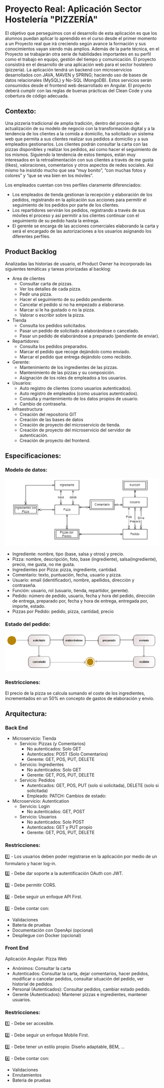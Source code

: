 # Proyecto Real: Aplicación Sector Hostelería "PIZZERÍA"
El objetivo que perseguimos con el desarrollo de esta aplicación es que los alumnos puedan aplicar lo aprendido en el curso desde el primer momento a un Proyecto real que irá creciendo según avance la formación y sus conocimientos vayan siendo más amplios. Además de la parte técnica, en el Proyecto se trabajarán otra serie de habilidades importantes en su perfil como el trabajo en equipo, gestión del tiempo y comunicación.
El proyecto consistirá en el desarrollo de una aplicación web para el sector hostelero (pizzería). La aplicación tendrá un backend con microservicios desarrollados con JAVA, MAVEN y SPRING; haciendo uso de bases de datos relacionales (MySQL) y No-SQL (MongoDB). Estos servicios serán consumidos desde el frontend web desarrollado en Angular. El proyecto deberá cumplir con las reglas de buenas prácticas del Clean Code y una cobertura de código adecuada.
## Contexto:
Una pizzería tradicional de amplia tradición, dentro del proceso de actualización de su modelo de negocio con la transformación digital y a la tendencia de los clientes a la comida a domicilio, ha solicitado un sistema web que permita a sus clientes realizar sus pedidos a domicilio y a sus empleados gestionarlos.
Los clientes podrán consultar la carta con las pizzas disponibles y realizar los pedidos, así como hacer el seguimiento de los mismos. Siguiendo la tendencia de estos tiempos, están muy interesados en la retroalimentación con sus clientes a través de me gusta (likes), valoraciones, comentarios y otros aspectos de redes sociales. Así mismo ha insistido mucho que sea “muy bonito”, “con muchas fotos y colores” y “que se vea bien en los móviles”.

Los empleados cuentan con tres perfiles claramente diferenciados:
- Los empleados de tienda gestionan la recepción y elaboración de los pedidos, registrando en la aplicación sus acciones para permitir el seguimiento de los pedidos por parte de los clientes.
- Los repartidores servirán los pedidos, registrando a través de sus móviles el proceso y así permitir a los clientes continuar con el seguimiento de su pedido hasta la entrega.
- El gerente se encarga de las acciones comerciales elaborando la carta y será el encargado de las autorizaciones a los usuarios asignando los diferentes perfiles.
## Product Backlog
Analizadas las historias de usuario, el Product Owner ha incorporado las siguientes temáticas y tareas priorizadas al backlog:
- Area de clientes
    - Consultar carta de pizzas.
    - Ver los detalles de cada pizza.
    - Pedir una pizza.
    - Hacer el seguimiento de su pedido pendiente.
    - Cancelar el pedido si no ha empezado a elaborarse.
    - Marcar si le ha gustado o no la pizza.
    - Valorar o escribir sobre la pizza.
- Tienda
    - Consulta los pedidos solicitados.
    - Pasar un pedido de solicitado a elaborándose o cancelado.
    - Pasar un pedido de elaborándose a preparado (pendiente de enviar).
- Repartidores:
    - Consulta los pedidos preparados.
    - Marcar el pedido que recoge dejándolo como enviado.
    - Marcar el pedido que entrega dejándolo como recibido.
- Gerente:
    - Mantenimiento de los ingredientes de las pizzas.
    - Mantenimiento de las pizzas y su composición.
    - Asignación de los roles de empleados a los usuarios.
- Usuarios:
    - Auto registro de clientes (como usuarios autenticados).
    - Auto registro de empleados (como usuarios autenticados).
    - Consulta y mantenimiento de los datos propios de usuario.
    - Cambio de contraseña.
- Infraestructura
    - Creación del repositorio GIT
    - Creación de las bases de datos
    - Creación de proyecto del microservicio de tienda.
    - Creación de proyecto del microservicio del servidor de autenticación.
    - Creación de proyecto del frontend.
## Especificaciones:
### Modelo de datos:
![Diagrama de datos](https://raw.githubusercontent.com/Peter-OC/Proyecto/master/modelo_de_datos.png)

- Ingrediente: nombre, tipo (base, salsa y otros) y precio.
- Pizza: nombre, descripción, foto, base (ingrediente), salsa(ingrediente), precio, me gusta, no me gusta.
- Ingredientes por Pizza: pizza, ingrediente, cantidad.
- Comentario: texto, puntuación, fecha, usuario y pizza.
- Usuario: email (identificador), nombre, apellidos, dirección y contraseña.
- Función: usuario, rol (usuario, tienda, repartidor, gerente).
- Pedido: número de pedido, usuario, fecha y hora del pedido, dirección de entrega, preparado por, fecha y hora de entrega, entregada por, importe, estado.
- Pizzas por Pedido: pedido, pizza, cantidad, precio
### Estado del pedido:
![Diagrama de datos](https://raw.githubusercontent.com/Peter-OC/Proyecto/master/estado_del_pedido.png)
### Restricciones:
El precio de la pizza se calcula sumando el coste de los ingredientes, incrementados en un 50% en concepto de gastos de elaboración y envío.

## Arquitectura:
### Back End
- Microservicio: Tienda
    - Servicio: Pizzas (y Comentarios)
        - No autenticados: Solo GET
        - Autenticados: POST (Solo Comentarios)
        - Gerente: GET, POS, PUT, DELETE
    - Servicio: Ingredientes
        - No autenticados: Solo GET
        - Gerente: GET, POS, PUT, DELETE
    - Servicio: Pedidos
        - Autenticados: GET, POS, PUT (solo si solicitada), DELETE (solo si solicitada)
        - Empleado: PATCH: Cambios de estado:
- Microservicio: Autentication
    - Servicio: Login
        - No autenticados: GET, POST
    - Servicio: Usuarios
        - No autenticados: Solo POST
        - Autenticados: GET y PUT propio
        - Gerente: GET, POS, PUT, DELETE
### Restricciones:
:one: - Los usuarios deben poder registrarse en la aplicación por medio de un formulario y hacer log-in.

:two: - Debe dar soporte a la autentificación OAuth con JWT.

:three: - Debe permitir CORS.

:four: - Debe seguir un enfoque API First.

:five: - Debe contar con:
- Validaciones
- Batería de pruebas
- Documentación con OpenApi (opcional)
- Despliegue con Docker (opcional)
### Front End
Aplicación Angular: Pizza Web
- Anónimos: Consultar la carta
- Autenticados: Consultar la carta, dejar comentarios, hacer pedidos, modificar o cancelar pedidos, consultar situación del pedido, ver historial de pedidos.
- Personal (Autenticados): Consultar pedidos, cambiar estado pedido.
- Gerente (Autenticados): Mantener pizzas e ingredientes, mantener usuarios.
### Restricciones:
:one: - Debe ser accesible.

:two: - Debe seguir un enfoque Mobile First.

:three: - Debe tener un estilo propio: Diseño adaptable, BEM, ...

:four: - Debe contar con:
- Validaciones
- Enrutamientos
- Batería de pruebas
